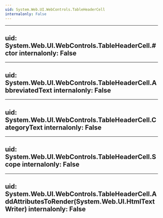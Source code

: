 ```yaml
---
uid: System.Web.UI.WebControls.TableHeaderCell
internalonly: False
---
```


---
uid: System.Web.UI.WebControls.TableHeaderCell.#ctor
internalonly: False
---

---
uid: System.Web.UI.WebControls.TableHeaderCell.AbbreviatedText
internalonly: False
---

---
uid: System.Web.UI.WebControls.TableHeaderCell.CategoryText
internalonly: False
---

---
uid: System.Web.UI.WebControls.TableHeaderCell.Scope
internalonly: False
---

---
uid: System.Web.UI.WebControls.TableHeaderCell.AddAttributesToRender(System.Web.UI.HtmlTextWriter)
internalonly: False
---

